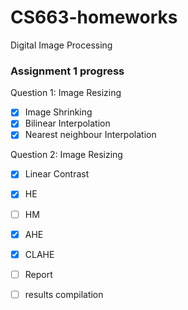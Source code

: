 # CS663-homeworks
Digital Image Processing

### Assignment 1 progress

Question 1: Image Resizing

- [x] Image Shrinking
- [x] Bilinear Interpolation
- [x] Nearest neighbour Interpolation

Question 2: Image Resizing

- [x] Linear Contrast
- [x] HE
- [ ] HM
- [x] AHE
- [x] CLAHE


- [ ] Report 
- [ ] results compilation
